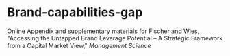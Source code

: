 # Brand-capabilities-gap
Online Appendix and supplementary materials for Fischer and Wies, "Accessing the Untapped Brand Leverage Potential – A Strategic Framework from a Capital Market View," _Management Science_
